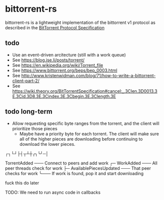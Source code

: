 # bittorrent-rs
bittorrent-rs is a lightweight implementation of the bittorrent v1 protocol as described in the [BitTorrent Protocol Specification](https://www.bittorrent.org/beps/bep_0003.html)

## todo
* Use an event-driven arcitecture (still with a work queue)
* See https://blog.jse.li/posts/torrent/
* See https://en.wikipedia.org/wiki/Torrent_file
* See https://www.bittorrent.org/beps/bep_0003.html
* See http://www.kristenwidman.com/blog/71/how-to-write-a-bittorrent-client-part-2/
* See https://wiki.theory.org/BitTorrentSpecification#cancel:_.3Clen.3D0013.3E.3Cid.3D8.3E.3Cindex.3E.3Cbegin.3E.3Clength.3E

## todo long-term
* Allow requesting specific byte ranges from the torrent, and the client will prioritize those pieces
  * Maybe have a priority byte for each torrent. The client will make sure all of the higher pieces are downloading before continuing to download the lower pieces.

┌┐└┘├┤┬┴┼╭╮╰╯─│

TorrentAdded ─── Connect to peers and add work
┌─ WorkAdded ─── All peer threads check for work
├─ AvailablePiecesUpdated ─── That peer checks for work
╰─── If work is found, pop it and start downloading

fuck this do later


TODO: We need to run async code in callbacks
